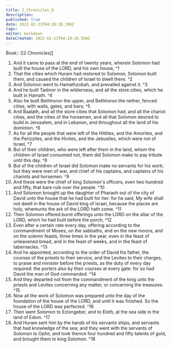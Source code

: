```yaml
---
title: 2_Chronicles_8
description: 
published: true
date: 2022-02-23T04:28:28.396Z
tags: 
editor: markdown
dateCreated: 2022-02-23T04:28:26.594Z
---
```


 Book:: [[2 Chronicles]]
 1. And it came to pass at the end of twenty years, wherein Solomon had built the house of the LORD, and his own house, ^1
 2. That the cities which Huram had restored to Solomon, Solomon built them, and caused the children of Israel to dwell there. ^2
 3. And Solomon went to Hamathzobah, and prevailed against it. ^3
 4. And he built Tadmor in the wilderness, and all the store cities, which he built in Hamath. ^4
 5. Also he built Bethhoron the upper, and Bethhoron the nether, fenced cities, with walls, gates, and bars; ^5
 6. And Baalath, and all the store cities that Solomon had, and all the chariot cities, and the cities of the horsemen, and all that Solomon desired to build in Jerusalem, and in Lebanon, and throughout all the land of his dominion. ^6
 7. As for all the people that were left of the Hittites, and the Amorites, and the Perizzites, and the Hivites, and the Jebusites, which were not of Israel, ^7
 8. But of their children, who were left after them in the land, whom the children of Israel consumed not, them did Solomon make to pay tribute until this day. ^8
 9. But of the children of Israel did Solomon make no servants for his work; but they were men of war, and chief of his captains, and captains of his chariots and horsemen. ^9
 10. And these were the chief of king Solomon's officers, even two hundred and fifty, that bare rule over the people. ^10
 11. And Solomon brought up the daughter of Pharaoh out of the city of David unto the house that he had built for her: for he said, My wife shall not dwell in the house of David king of Israel, because the places are holy, whereunto the ark of the LORD hath come. ^11
 12. Then Solomon offered burnt offerings unto the LORD on the altar of the LORD, which he had built before the porch, ^12
 13. Even after a certain rate every day, offering according to the commandment of Moses, on the sabbaths, and on the new moons, and on the solemn feasts, three times in the year, even in the feast of unleavened bread, and in the feast of weeks, and in the feast of tabernacles. ^13
 14. And he appointed, according to the order of David his father, the courses of the priests to their service, and the Levites to their charges, to praise and minister before the priests, as the duty of every day required: the porters also by their courses at every gate: for so had David the man of God commanded. ^14
 15. And they departed not from the commandment of the king unto the priests and Levites concerning any matter, or concerning the treasures. ^15
 16. Now all the work of Solomon was prepared unto the day of the foundation of the house of the LORD, and until it was finished. So the house of the LORD was perfected. ^16
 17. Then went Solomon to Eziongeber, and to Eloth, at the sea side in the land of Edom. ^17
 18. And Huram sent him by the hands of his servants ships, and servants that had knowledge of the sea; and they went with the servants of Solomon to Ophir, and took thence four hundred and fifty talents of gold, and brought them to king Solomon. ^18
